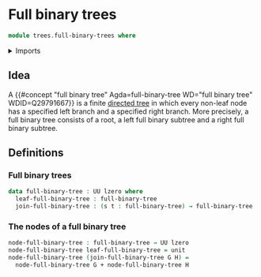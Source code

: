 # Full binary trees

```agda
module trees.full-binary-trees where
```

<details><summary>Imports</summary>

```agda
open import foundation.unit-type
open import foundation.universe-levels

open import foundation-core.coproduct-types
```

</details>

## Idea

A
{{#concept "full binary tree" Agda=full-binary-tree WD="full binary tree" WDID=Q29791667}}
is a finite [directed tree](trees.directed-trees.md) in which every non-leaf
node has a specified left branch and a specified right branch. More precisely, a
full binary tree consists of a root, a left full binary subtree and a right full
binary subtree.

## Definitions

### Full binary trees

```agda
data full-binary-tree : UU lzero where
  leaf-full-binary-tree : full-binary-tree
  join-full-binary-tree : (s t : full-binary-tree) → full-binary-tree
```

### The nodes of a full binary tree

```agda
node-full-binary-tree : full-binary-tree → UU lzero
node-full-binary-tree leaf-full-binary-tree = unit
node-full-binary-tree (join-full-binary-tree G H) =
  node-full-binary-tree G + node-full-binary-tree H
```
